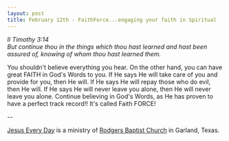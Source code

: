 ```yaml
---
layout: post
title: February 12th - FaithForce...engaging your faith in Spiritual
---
```


_II Timothy 3:14  
But continue thou in the things which thou hast learned and hast
been assured of, knowing of whom thou hast learned them._

You shouldn't believe everything you hear. On the other hand, you
can have great FAITH in God's Words to you. If He says He will take
care of you and provide for you, then He will. If He says He will
repay those who do evil, then He will. If He says He will never leave
you alone, then He will never leave you alone. Continue believing in
God's Words, as He has proven to have a perfect track record!! It's
called Faith FORCE!

 --

<a href=http://jesuseveryday.net>Jesus Every Day</a> is a ministry of <a href=http://rodgersbaptist.net>Rodgers Baptist Church</a> in Garland, Texas.
